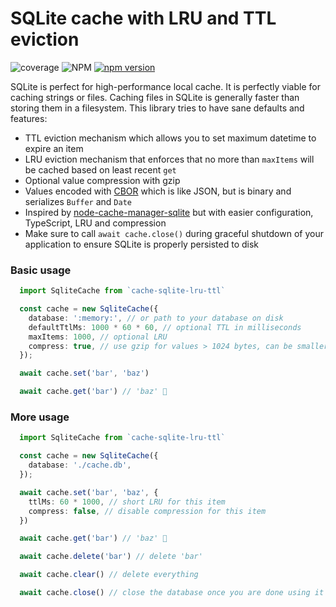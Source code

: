 # SQLite cache with LRU and TTL eviction

![coverage](https://img.shields.io/badge/coverage-97%25-green)
![NPM](https://img.shields.io/npm/l/cache-sqlite-lru-ttl)
[![npm version](https://badge.fury.io/js/cache-sqlite-lru-ttl.svg)](https://www.npmjs.com/package/cache-sqlite-lru-ttl)

SQLite is perfect for high-performance local cache. It is perfectly viable for caching strings or files. Caching files in SQLite is generally faster than storing them in a filesystem. This library tries to have sane defaults and features:

- TTL eviction mechanism which allows you to set maximum datetime to expire an item
- LRU eviction mechanism that enforces that no more than `maxItems` will be cached based on least recent `get`
- Optional value compression with gzip
- Values encoded with [CBOR](https://cbor.io/) which is like JSON, but is binary and serializes `Buffer` and `Date`
- Inspired by [node-cache-manager-sqlite](https://github.com/maxpert/node-cache-manager-sqlite) but with easier configuration, TypeScript, LRU and compression
- Make sure to call `await cache.close()` during graceful shutdown of your application to ensure SQLite is properly persisted to disk

### Basic usage

```typescript
  import SqliteCache from `cache-sqlite-lru-ttl`

  const cache = new SqliteCache({
    database: ':memory:', // or path to your database on disk
    defaultTtlMs: 1000 * 60 * 60, // optional TTL in milliseconds
    maxItems: 1000, // optional LRU
    compress: true, // use gzip for values > 1024 bytes, can be smaller, but slower
  });

  await cache.set('bar', 'baz')

  await cache.get('bar') // 'baz' 🎉
```

### More usage

```typescript
  import SqliteCache from `cache-sqlite-lru-ttl`

  const cache = new SqliteCache({
    database: './cache.db',
  });

  await cache.set('bar', 'baz', {
    ttlMs: 60 * 1000, // short LRU for this item
    compress: false, // disable compression for this item
  })

  await cache.get('bar') // 'baz' 🎉

  await cache.delete('bar') // delete 'bar'

  await cache.clear() // delete everything

  await cache.close() // close the database once you are done using it (usually during graceful shutdown of your application server)
```
